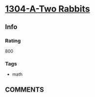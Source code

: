 # [1304-A-Two Rabbits](https://codeforces.com/problemset/problem/1304/A)

## Info

### Rating

800

### Tags

- math

## __COMMENTS__

> 
